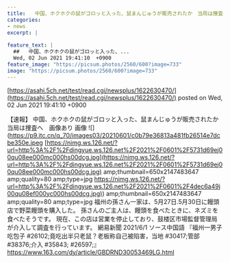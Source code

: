 ```yaml
---
title:   中国、ホクホクの鼠がゴロッと入った、鼠まんじゅうが販売されたか　当局は捜査へ　画像あり  
categories:
- news
excerpt: |
  
feature_text: |
  ##   中国、ホクホクの鼠がゴロッと入った、...
  Wed, 02 Jun 2021 19:41:10  +0900
feature_image: "https://picsum.photos/2560/600?image=733"
image: "https://picsum.photos/2560/600?image=733"
---
```


[https://asahi.5ch.net/test/read.cgi/newsplus/1622630470/](https://asahi.5ch.net/test/read.cgi/newsplus/1622630470/)
posted on Wed, 02 Jun 2021 19:41:10  +0900

<!--more-->

【速報】 中国、ホクホクの鼠がゴロッと入った、鼠まんじゅうが販売されたか　当局は捜査へ　画像あり 画像 ![](https://p9.itc.cn/q_70/images03/20210601/c0b79e36813a481fb26514e7dcbe350e.jpeg [https://nimg.ws.126.net/?url=http%3A%2F%2Fdingyue.ws.126.net%2F2021%2F0601%2F5731d69ej00qu08ee000mc000hs00dcg.jpg](https://nimg.ws.126.net/?url=http%3A%2F%2Fdingyue.ws.126.net%2F2021%2F0601%2F5731d69ej00qu08ee000mc000hs00dcg.jpg) amp;thumbnail=650x2147483647 amp;quality=80 amp;type=jpg [https://nimg.ws.126.net/?url=http%3A%2F%2Fdingyue.ws.126.net%2F2021%2F0601%2F4dec6a49j00qu08ef000yc000hs00dcg.jpg)](https://nimg.ws.126.net/?url=http%3A%2F%2Fdingyue.ws.126.net%2F2021%2F0601%2F4dec6a49j00qu08ef000yc000hs00dcg.jpg)) amp;thumbnail=650x2147483647 amp;quality=80 amp;type=jpg 福州の孫さん一家は、5月27日.5月30日に饅頭店で野菜饅頭を購入した。 孫さんのご主人は、饅頭を食べたときに、ネズミを食べたそうです。 現在、この店は営業を停止しており、鼓楼区市場監督管理局が介入して調査を行っています。 網易新聞 2021/6/1 ソース中国語 『福州一男子吃包子 #26102;竟吃出半只老鼠？老板称自己被陷害，当地 #30417;管部 #38376;介入 #35843; #26597;』 https://www.163.com/dy/article/GBDRND30053469LG.html
